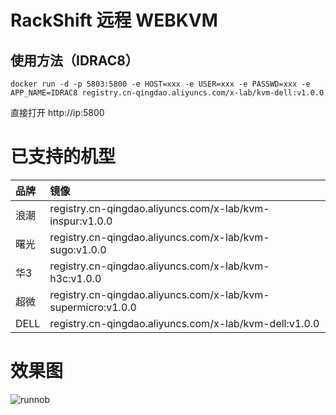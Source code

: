 # RackShift 远程 WEBKVM
## 使用方法（IDRAC8）
```
docker run -d -p 5803:5800 -e HOST=xxx -e USER=xxx -e PASSWD=xxx -e APP_NAME=IDRAC8 registry.cn-qingdao.aliyuncs.com/x-lab/kvm-dell:v1.0.0
```
直接打开 http://ip:5800
# 已支持的机型
| 品牌 | 镜像 |
| :-----| :----- | 
| 浪潮 | registry.cn-qingdao.aliyuncs.com/x-lab/kvm-inspur:v1.0.0 | 
| 曙光 | registry.cn-qingdao.aliyuncs.com/x-lab/kvm-sugo:v1.0.0 |
| 华3 | registry.cn-qingdao.aliyuncs.com/x-lab/kvm-h3c:v1.0.0 |
| 超微 | registry.cn-qingdao.aliyuncs.com/x-lab/kvm-supermicro:v1.0.0 |
| DELL | registry.cn-qingdao.aliyuncs.com/x-lab/kvm-dell:v1.0.0 |

# 效果图
![runnob](https://fit2cloud2-offline-installer.oss-cn-beijing.aliyuncs.com/rackshift/img/webkvm.png)